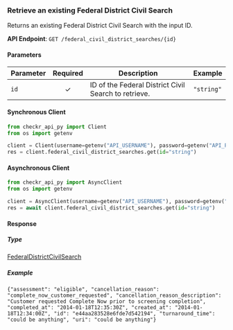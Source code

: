 
### Retrieve an existing Federal District Civil Search <a name="get"></a>

Returns an existing Federal District Civil Search with the input ID.


**API Endpoint**: `GET /federal_civil_district_searches/{id}`

#### Parameters

| Parameter | Required | Description | Example |
|-----------|:--------:|-------------|--------|
| `id` | ✓ | ID of the Federal District Civil Search to retrieve. | `"string"` |

#### Synchronous Client

```python
from checkr_api_py import Client
from os import getenv

client = Client(username=getenv("API_USERNAME"), password=getenv("API_PASSWORD"))
res = client.federal_civil_district_searches.get(id="string")

```

#### Asynchronous Client

```python
from checkr_api_py import AsyncClient
from os import getenv

client = AsyncClient(username=getenv("API_USERNAME"), password=getenv("API_PASSWORD"))
res = await client.federal_civil_district_searches.get(id="string")

```

#### Response

##### Type
[FederalDistrictCivilSearch](/checkr_api_py/types/models/federal_district_civil_search.py)

##### Example
`{"assessment": "eligible", "cancellation_reason": "complete_now_customer_requested", "cancellation_reason_description": "Customer requested Complete Now prior to screening completion", "completed_at": "2014-01-18T12:35:30Z", "created_at": "2014-01-18T12:34:00Z", "id": "e44aa283528e6fde7d542194", "turnaround_time": "could be anything", "uri": "could be anything"}`
